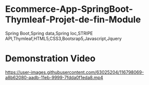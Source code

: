 # Ecommerce-App-SpringBoot-Thymleaf-Projet-de-fin-Module
Spring Boot,Spring data,Spring Ioc,STRIPE API,Thymleaf,HTML5,CSS3,Bootsrap5,Javascript,Jquery

<h1>Demonstration Video</h1>


https://user-images.githubusercontent.com/63025204/116798069-a8b62080-aadb-11eb-9999-7fdda0f1eda8.mp4







